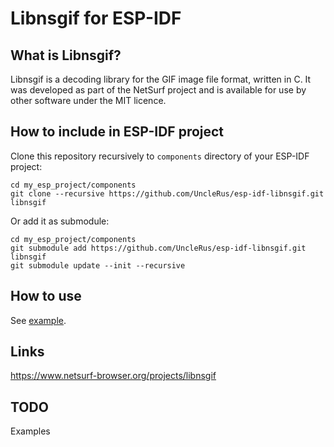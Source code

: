 # Libnsgif for ESP-IDF

## What is Libnsgif?

Libnsgif is a decoding library for the GIF image file format, written in C.
It was developed as part of the NetSurf project and is available for use by
other software under the MIT licence.

## How to include in ESP-IDF project

Clone this repository recursively to `components` directory of your ESP-IDF
project:

```
cd my_esp_project/components
git clone --recursive https://github.com/UncleRus/esp-idf-libnsgif.git libnsgif
```

Or add it as submodule:

```
cd my_esp_project/components
git submodule add https://github.com/UncleRus/esp-idf-libnsgif.git libnsgif
git submodule update --init --recursive
```

## How to use

See [example](https://github.com/UncleRus/EvLamp/blob/master/main/effects/gif.c).

## Links

https://www.netsurf-browser.org/projects/libnsgif

## TODO

Examples
